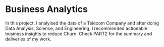 # Business Analytics

In this project, I analyised the data of a Telecom Company and after doing Data Analysis, Science, and Engineering, I recommended actionable business insights to reduce Churn.
Check PART2 for the summary and deliveries of my work.
